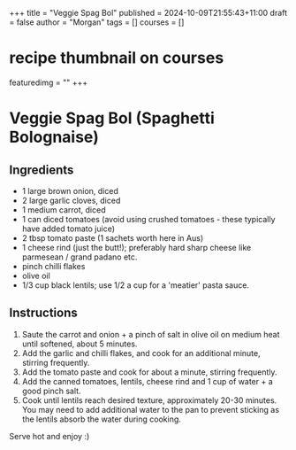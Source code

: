 +++
title = "Veggie Spag Bol"
published = 2024-10-09T21:55:43+11:00
draft = false 
author = "Morgan"
tags = []
courses = []
# recipe thumbnail on courses
featuredimg = ""
+++


# Veggie Spag Bol (Spaghetti Bolognaise) 

## Ingredients

 * 1 large brown onion, diced 
 * 2 large garlic cloves, diced
 * 1 medium carrot, diced
 * 1 can diced tomatoes (avoid using crushed tomatoes - these typically have added tomato juice)
 * 2 tbsp tomato paste (1 sachets worth here in Aus)
 * 1 cheese rind (just the butt!); preferably hard sharp cheese like parmesean / grand padano etc. 
 * pinch chilli flakes
 * olive oil
 * 1/3 cup black lentils; use 1/2 a cup for a 'meatier' pasta sauce.

## Instructions

1. Saute the carrot and onion + a pinch of salt in olive oil on medium heat until softened, about 5 minutes.
2. Add the garlic and chilli flakes, and cook for an additional minute, stirring frequently. 
3. Add the tomato paste and cook for about a minute, stirring frequently. 
4. Add the canned tomatoes, lentils, cheese rind and 1 cup of water + a good pinch salt. 
5. Cook until lentils reach desired texture, approximately 20-30 minutes. You may need to add additional water to the pan to prevent sticking as the lentils absorb the water during cooking.

Serve hot and enjoy :)
